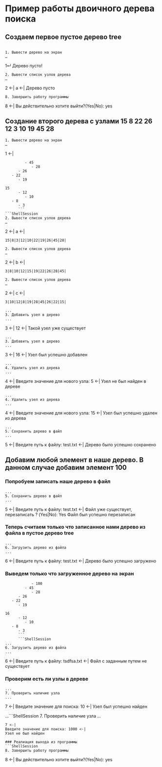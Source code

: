 # Пример работы двоичного дерева поиска
## Создаем первое пустое дерево tree
```ShellSession

1. Вывести дерево на экран
…
```
1↵
Дерево пусто!
```ShellSession
2. Вывести список узлов дерева
…
```
2 <-| a <-|
Дерево пусто
```ShellSession
8. Завершить работу программы
```
8 <-|
Вы действительно хотите выйти?(Yes|No): yes

## Создание второго дерева с узлами 15 8 22 26 12 3 10 19 45 28
```ShellSession
1. Вывести дерево на экран
…
```
1 <-|
```ShellSession
         - 45
            - 28
      - 26
   - 22
      - 19

15
      - 12
         - 10
   - 8
      - 3
      ```
```ShellSession
2. Вывести список узлов дерева
…
```
2 <-| a <-|
```ShellSession
15|8|3|12|10|22|19|26|45|28|
```
```ShellSession
2. Вывести список узлов дерева
…
```
2 <-| b <-|
```ShellSession
3|8|10|12|15|19|22|26|28|45|
```
```ShellSession
2. Вывести список узлов дерева
…
```
2 <-| c <-|
```ShellSession
3|10|12|8|19|28|45|26|22|15|
```
```ShellSession
...
3. Добавить узел в дерево
...
```
3 <-| 12 <-|
Такой узел уже существует
```ShellSession
...
3. Добавить узел в дерево
...
```
3 <-| 16 <-|
Узел был успешно добавлен
```ShellSession
...
4. Удалить узел из дерева
...
```
4 <-|
Введите значение для нового узла: 5 <-|
Узел не был найден в дереве
```ShellSession
...
4. Удалить узел из дерева
...
```
4 <-|
Введите значение для нового узла: 15 <-|
Узел был успешно удален из дерева
```ShellSession
...
5. Сохранить дерево в файл
...
```
5 <-|
Введите путь к файлу: test.txt <-|
Дерево было успешно сохранено

## Добавим любой элемент в наше дерево. В данном случае добавим элемент 100
### Попробуем записать наше дерево в файл
```ShellSession
...
5. Сохранить дерево в файл
...
```
5 <-|
Введите путь к файлу: test.txt <-|
Файл уже существует, перезаписать ? (Yes|No): Yes
Файл был успешно перезаписан

### Теперь считаем только что записанное нами дерево из файла в пустое дерево tree
```ShellSession
...
6. Загрузить дерево из файла
...
```
6 <-|
Введите путь к файлу: test.txt <-|
Дерево было успешно загружено
### Выведем только что загруженное дерево на экран
```ShellSession
            - 100
         - 45
            - 28
      - 26
   - 22
      - 19

16
      - 12
         - 10
   - 8
      - 3
      ```
      ```ShellSession
...
6. Загрузить дерево из файла
...
```
6 <-|
Введите путь к файлу: tsdfsa.txt <-|
Файл с заданным путем не существует

### Проверим есть ли узлы в дереве
```ShellSession
...
7. Проверить наличие узла
...
```
7 <-|
Введите значение для поиска: 10 <-|
Узел был успешно найден

...```ShellSession
7. Проверить наличие узла
...
```
7 <-|
Введите значение для поиска: 1000 <-|
Узел не был найден

### Реалиация выхода из программы
```ShellSession
8. Завершить работу программы
```
8 <-|
Вы действительно хотите выйти?(Yes|No): yes